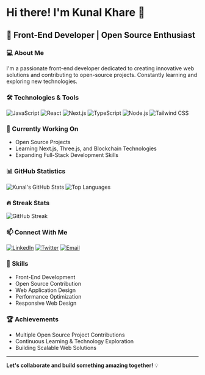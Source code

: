 # Hi there! I'm Kunal Khare 👋

## 🚀 Front-End Developer | Open Source Enthusiast

### 💻 About Me
I'm a passionate front-end developer dedicated to creating innovative web solutions and contributing to open-source projects. Constantly learning and exploring new technologies.

### 🛠️ Technologies & Tools
![JavaScript](https://img.shields.io/badge/JavaScript-F7DF1E?style=for-the-badge&logo=javascript&logoColor=black)
![React](https://img.shields.io/badge/React-20232A?style=for-the-badge&logo=react&logoColor=61DAFB)
![Next.js](https://img.shields.io/badge/Next.js-000000?style=for-the-badge&logo=nextdotjs&logoColor=white)
![TypeScript](https://img.shields.io/badge/TypeScript-007ACC?style=for-the-badge&logo=typescript&logoColor=white)
![Node.js](https://img.shields.io/badge/Node.js-43853D?style=for-the-badge&logo=node.js&logoColor=white)
![Tailwind CSS](https://img.shields.io/badge/Tailwind_CSS-38B2AC?style=for-the-badge&logo=tailwind-css&logoColor=white)

### 🌱 Currently Working On
- Open Source Projects
- Learning Next.js, Three.js, and Blockchain Technologies
- Expanding Full-Stack Development Skills

### 📊 GitHub Statistics
![Kunal's GitHub Stats](https://github-readme-stats.vercel.app/api?username=kunaldevxxx&show_icons=true&theme=radical)
![Top Languages](https://github-readme-stats.vercel.app/api/top-langs/?username=kunaldevxxx&layout=compact&theme=radical)

### 🔥 Streak Stats
![GitHub Streak](https://github-readme-streak-stats.herokuapp.com/?user=kunaldevxxx&theme=radical)

### 📫 Connect With Me
[![LinkedIn](https://img.shields.io/badge/LinkedIn-0077B5?style=for-the-badge&logo=linkedin&logoColor=white)](https://www.linkedin.com/in/kunaldevxxx/)
[![Twitter](https://img.shields.io/badge/Twitter-1DA1F2?style=for-the-badge&logo=twitter&logoColor=white)](https://twitter.com/kunal_devxx)
[![Email](https://img.shields.io/badge/Email-D14836?style=for-the-badge&logo=gmail&logoColor=white)](mailto:KunalKhare2004@gmail.com)

### 💬 Skills
- Front-End Development
- Open Source Contribution
- Web Application Design
- Performance Optimization
- Responsive Web Design

### 🏆 Achievements
- Multiple Open Source Project Contributions
- Continuous Learning & Technology Exploration
- Building Scalable Web Solutions

---

**Let's collaborate and build something amazing together!** 💡
